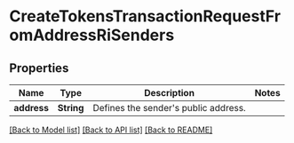# CreateTokensTransactionRequestFromAddressRiSenders

## Properties

Name | Type | Description | Notes
------------ | ------------- | ------------- | -------------
**address** | **String** | Defines the sender's public address. | 

[[Back to Model list]](../README.md#documentation-for-models) [[Back to API list]](../README.md#documentation-for-api-endpoints) [[Back to README]](../README.md)


